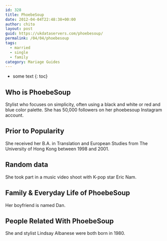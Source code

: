 ```yaml
---
id: 328
title: PhoebeSoup
date: 2012-04-04T22:48:38+00:00
author: chito
layout: post
guid: https://ukdataservers.com/phoebesoup/
permalink: /04/04/phoebesoup  
tags:
  - married
  - single
  - family
category: Mariage Guides
---
```


* some text
{: toc}


## Who is  PhoebeSoup
                  
                  
                  
Stylist who focuses on simplicity, often using a black and white or red and blue color palette. She has 50,000 followers on her phoebesoup Instagram account.
                  
                
                
                
## Prior to Popularity 
                  
                  
                  
She received her B.A. in Translation and European Studies from The University of Hong Kong between 1998 and 2001.
                  
                
                
                
## Random data 
                  
                  
                  
She took part in a music video shoot with K-pop star Eric Nam.
                  
                
                
                
## Family & Everyday Life of PhoebeSoup
                  
                  
                  
Her boyfriend is named Dan.
                  
                
                
                
## People Related With  PhoebeSoup
                  
                  
                  
She and stylist Lindsay Albanese were both born in 1980.
                  
                
              
            
          
          
          
    
    
  
